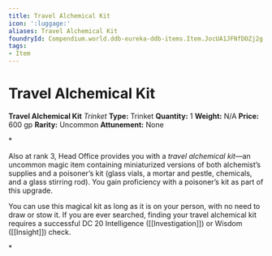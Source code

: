 ```yaml
---
title: Travel Alchemical Kit
icon: ':luggage:'
aliases: Travel Alchemical Kit
foundryId: Compendium.world.ddb-eureka-ddb-items.Item.JocUA1JFNfDOZj2g
tags:
- Item
---
```


# Travel Alchemical Kit

**Travel Alchemical Kit**
_Trinket_
**Type:** Trinket
**Quantity:** 1
**Weight:** N/A
**Price:** 600 gp
**Rarity:** Uncommon
**Attunement:** None

*<p>Also at rank 3, Head Office provides you with a *travel alchemical kit*—an uncommon magic item containing miniaturized versions of both alchemist’s supplies and a poisoner’s kit (glass vials, a mortar and pestle, chemicals, and a glass stirring rod). You gain proficiency with a poisoner’s kit as part of this upgrade.

You can use this magical kit as long as it is on your person, with no need to draw or stow it. If you are ever searched, finding your travel alchemical kit requires a successful DC 20 Intelligence ([[Investigation]]) or Wisdom ([[Insight]]) check.</p>*